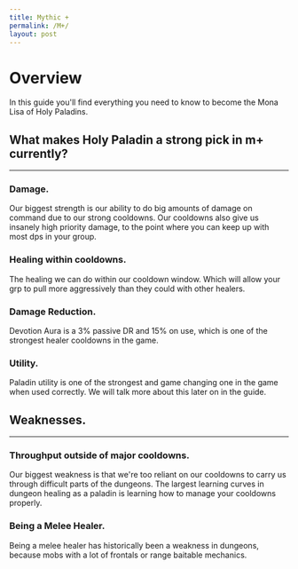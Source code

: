 ```yaml
---
title: Mythic +
permalink: /M+/
layout: post
---
```


# Overview

In this guide you'll find everything you need to know to become the Mona Lisa of Holy Paladins.

## What makes Holy Paladin a strong pick in m+ currently?
---
### **Damage.**

Our biggest strength is our ability to do big amounts of damage on command due to our strong cooldowns. Our cooldowns also give us insanely high priority damage, to the point where you can keep up with most dps in your group.

### **Healing within cooldowns.**

The healing we can do within our cooldown window. Which will allow your grp to pull more aggressively than they could with other healers.

### **Damage Reduction.**

Devotion Aura is a 3% passive DR and 15% on use, which is one of the strongest healer cooldowns in the game.

### **Utility.**

Paladin utility is one of the strongest and game changing one in the game when used correctly. We will talk more about this later on in the guide.

## Weaknesses.
---
### **Throughput outside of major cooldowns.**

Our biggest weakness is that we're too reliant on our cooldowns to carry us through difficult parts of the dungeons. The largest learning curves in dungeon healing as a paladin is learning how to manage your cooldowns properly.

### **Being a Melee Healer.**

Being a melee healer has historically been a weakness in dungeons, because mobs with a lot of frontals or range baitable mechanics.
